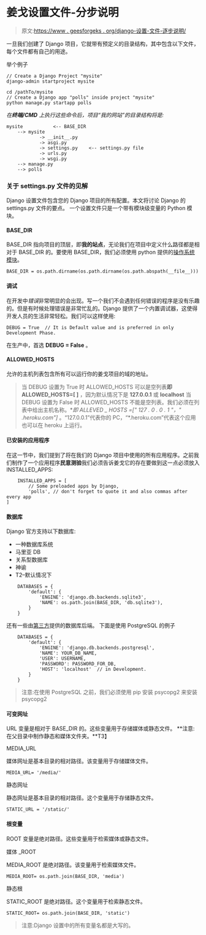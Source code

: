 # 姜戈设置文件-分步说明

> 原文:[https://www . geesforgeks . org/django-设置-文件-逐步说明/](https://www.geeksforgeeks.org/django-settings-file-step-by-step-explanation/)

一旦我们创建了 Django 项目，它就带有预定义的目录结构，其中包含以下文件，每个文件都有自己的用途。

举个例子

```
// Create a Django Project "mysite" 
django-admin startproject mysite

cd /pathTo/mysite
// Create a Django app "polls" inside project "mysite"
python manage.py startapp polls
```

*在**终端/CMD** 上执行这些命令后，项目“我的网站”的目录结构将是:*

```
mysite           <-- BASE_DIR      
    --> mysite                 
            -> __init__.py
            -> asgi.py
            -> settings.py    <-- settings.py file 
            -> urls.py
            -> wsgi.py
    --> manage.py
    --> polls
```

### 关于 settings.py 文件的见解

Django 设置文件包含您的 Django 项目的所有配置。本文将讨论 Django 的 settings.py 文件的要点。
一个设置文件只是一个带有模块级变量的 Python 模块。

#### BASE_DIR

BASE_DIR 指向项目的顶层，即**我的站点**，无论我们在项目中定义什么路径都是相对于 BASE_DIR 的。要使用 BASE_DIR，我们必须使用 python 提供的[操作系统模块](https://www.geeksforgeeks.org/os-module-python-examples/)。

```
BASE_DIR = os.path.dirname(os.path.dirname(os.path.abspath(__file__)))
```

#### 调试

在开发中*错误*非常明显的会出现。写一个我们不会遇到任何错误的程序是没有乐趣的。但是有时候处理错误是非常忙乱的。Django 提供了一个内置调试器，这使得开发人员的生活非常轻松。我们可以这样使用:

```
DEBUG = True  // It is Default value and is preferred in only Development Phase.
```

在生产中，首选 **DEBUG = False** 。

#### ALLOWED_HOSTS

允许的主机列表包含所有可以运行你的姜戈项目的域的地址。

> 当 DEBUG 设置为 True 时
> ALLOWED_HOSTS 可以是空列表**即 ALLOWED_HOSTS=[ ]** ，因为默认情况下是 **127.0.0.1** 或 **localhost**
> 当 DEBUG 设置为 False 时
> ALLOWED_HOSTS 不能是空列表。我们必须在列表中给出主机名称。**即 ALLEVED _ HOSTS =[" 127 . 0 . 0 . 1 "，" *.heroku.com"]** 。“127.0.0.1”代表你的 PC，“*.heroku.com”代表这个应用也可以在 heroku 上运行。

#### 已安装的应用程序

在这一节中，我们提到了将在我们的 Django 项目中使用的所有应用程序。之前我们制作了一个应用程序**民意测验**我们必须告诉姜戈它的存在要做到这一点必须放入 INSTALLED_APPS:

```
    INSTALLED_APPS = [
        // Some preloaded apps by Django,
        'polls', // don't forget to quote it and also commas after every app
]
```

#### 数据库

Django 官方支持以下数据库:

*   一种数据库系统
*   马里亚 DB
*   关系型数据库
*   神谕
*   T2–默认情况下

```
    DATABASES = {
        'default': {
            'ENGINE': 'django.db.backends.sqlite3',
            'NAME': os.path.join(BASE_DIR, 'db.sqlite3'),
        }
    }
```

还有一些由[第三方](https://docs.djangoproject.com/en/3.0/ref/databases/#third-party-notes)提供的数据库后端。
下面是使用 PostgreSQL
的例子

```
    DATABASES = {
        'default': {
            'ENGINE': 'django.db.backends.postgresql',
            'NAME': YOUR_DB_NAME,
            'USER': USERNAME,
            'PASSWORD': PASSWORD_FOR_DB,
            'HOST': 'localhost'  // in Development.
        }
    }
```

> 注意:在使用 PostgreSQL 之前，我们必须使用
> pip 安装 psycopg2 来安装 psycopg2

#### 可变网址

URL 变量是相对于 BASE_DIR 的。这些变量用于存储媒体或静态文件。
**注意:在父目录中制作静态和媒体文件夹。**T3】

MEDIA_URL

媒体网址是基本目录的相对路径。该变量用于存储媒体文件。

```
MEDIA_URL= '/media/'
```

静态网址

静态网址是基本目录的相对路径。这个变量用于存储静态文件。

```
STATIC_URL = '/static/'
```

#### 根变量

ROOT 变量是绝对路径。这些变量用于检索媒体或静态文件。

媒体 _ROOT

MEDIA_ROOT 是绝对路径。该变量用于检索媒体文件。

```
MEDIA_ROOT= os.path.join(BASE_DIR, 'media')
```

静态根

STATIC_ROOT 是绝对路径。这个变量用于检索静态文件。

```
STATIC_ROOT= os.path.join(BASE_DIR, 'static')
```

> 注意:Django 设置中的所有变量名都是大写的。